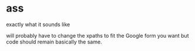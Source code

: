 # ass
exactly what it sounds like

will probably have to change the xpaths to fit the Google form you want but code should remain basically the same.
